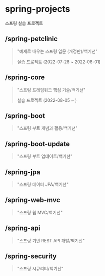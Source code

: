 # spring-projects

스프링 실습 프로젝트

## /spring-petclinic
> "예제로 배우는 스프링 입문 (개정판)/백기선"
>
> 실습 프로젝트 (2022-07-28 ~ 2022-08-01)

## /spring-core
> "스프링 프레임워크 핵심 기술/백기선"
>
> 실습 프로젝트 (2022-08-05 ~ )

## /spring-boot
> "스프링 부트 개념과 활용/백기선"
>
>

## /spring-boot-update
> "스프링 부트 업데이트/백기선"
>
>

## /spring-jpa
> "스프링 데이터 JPA/백기선"
>
>

## /spring-web-mvc
> "스프링 웹 MVC/백기선"
>
>

## /spring-api
> "스프링 기반 REST API 개발/백기선"
>
>

## /spring-security
> "스프링 시큐리티/백기선"
>
>

